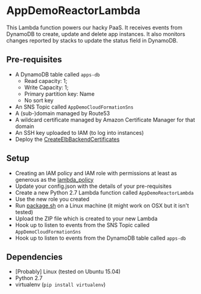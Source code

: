 # AppDemoReactorLambda

This Lambda function powers our hacky PaaS.  It receives events from DynamoDB to create, update and delete app
instances.  It also monitors changes reported by stacks to update the status field in DynamoDB.

## Pre-requisites

* A DynamoDB table called `apps-db`
  * Read capacity: 1;
  * Write Capacity: 1;
  * Primary partition key: Name
  * No sort key
* An SNS Topic called `AppDemoCloudFormationSns`
* A (sub-)domain managed by Route53
* A wildcard certificate managed by Amazon Certificate Manager for that domain
* An SSH key uploaded to IAM (to log into instances)
* Deploy the [CreateElbBackendCertificates](../certificate_lambda)

## Setup

* Creating an IAM policy and IAM role with permissions at least as generous as the [lambda_policy](lambda_policy.json)
* Update your config.json with the details of your pre-requisites
* Create a new Python 2.7 Lambda function called `AppDemoReactorLambda`
* Use the new role you created
* Run [package.sh](package.sh) on a Linux machine (it might work on OSX but it isn't tested)
* Upload the ZIP file which is created to your new Lambda
* Hook up to listen to events from the SNS Topic called `AppDemoCloudFormationSns`
* Hook up to listen to events from the DynamoDB table called `apps-db`

## Dependencies

* [Probably] Linux (tested on Ubuntu 15.04)
* Python 2.7
* virtualenv (`pip install virtualenv`)